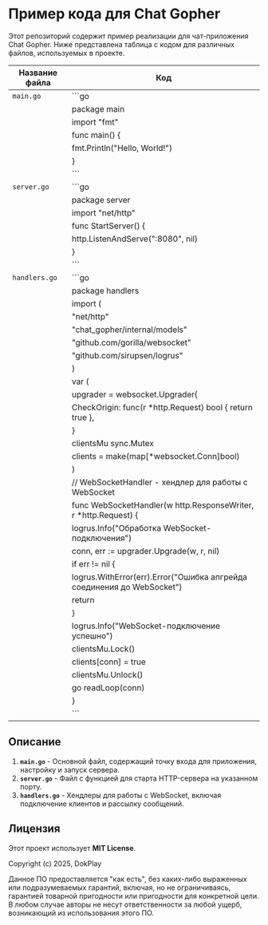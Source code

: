 # Пример кода для Chat Gopher

Этот репозиторий содержит пример реализации для чат-приложения Chat Gopher. Ниже представлена таблица с кодом для различных файлов, используемых в проекте.

| Название файла    | Код                                        |
|-------------------|--------------------------------------------|
| `main.go`         | ```go                                      |
|                   | package main                               |
|                   | import "fmt"                               |
|                   | func main() {                              |
|                   |     fmt.Println("Hello, World!")           |
|                   | }                                          |
|                   | ```                                        |
| `server.go`       | ```go                                      |
|                   | package server                             |
|                   | import "net/http"                          |
|                   | func StartServer() {                       |
|                   |     http.ListenAndServe(":8080", nil)      |
|                   | }                                          |
|                   | ```                                        |
| `handlers.go`     | ```go                                      |
|                   | package handlers                           |
|                   | import (                                   |
|                   |     "net/http"                             |
|                   |     "chat_gopher/internal/models"          |
|                   |     "github.com/gorilla/websocket"         |
|                   |     "github.com/sirupsen/logrus"           |
|                   | )                                          |
|                   | var (                                       |
|                   |     upgrader = websocket.Upgrader{         |
|                   |         CheckOrigin: func(r *http.Request) bool { return true }, |
|                   |     }                                        |
|                   |     clientsMu sync.Mutex                   |
|                   |     clients = make(map[*websocket.Conn]bool) |
|                   | )                                          |
|                   | // WebSocketHandler - хендлер для работы с WebSocket |
|                   | func WebSocketHandler(w http.ResponseWriter, r *http.Request) { |
|                   |     logrus.Info("Обработка WebSocket-подключения") |
|                   |     conn, err := upgrader.Upgrade(w, r, nil) |
|                   |     if err != nil {                        |
|                   |         logrus.WithError(err).Error("Ошибка апгрейда соединения до WebSocket") |
|                   |         return                              |
|                   |     }                                        |
|                   |     logrus.Info("WebSocket-подключение успешно") |
|                   |     clientsMu.Lock()                        |
|                   |     clients[conn] = true                    |
|                   |     clientsMu.Unlock()                      |
|                   |     go readLoop(conn)                       |
|                   | }                                          |
|                   | ```                                        |

## Описание

1. **`main.go`** - Основной файл, содержащий точку входа для приложения, настройку и запуск сервера.
2. **`server.go`** - Файл с функцией для старта HTTP-сервера на указанном порту.
3. **`handlers.go`** - Хендлеры для работы с WebSocket, включая подключение клиентов и рассылку сообщений.

## Лицензия

Этот проект использует **MIT License**.

Copyright (c) 2025, DokPlay

Данное ПО предоставляется "как есть", без каких-либо выраженных или подразумеваемых гарантий, включая, но не ограничиваясь, гарантией товарной пригодности или пригодности для конкретной цели. В любом случае авторы не несут ответственности за любой ущерб, возникающий из использования этого ПО.
